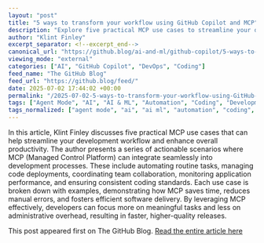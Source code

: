 ```yaml
---
layout: "post"
title: "5 ways to transform your workflow using GitHub Copilot and MCP"
description: "Explore five practical MCP use cases to streamline your development workflow and boost productivity."
author: "Klint Finley"
excerpt_separator: <!--excerpt_end-->
canonical_url: "https://github.blog/ai-and-ml/github-copilot/5-ways-to-transform-your-workflow-using-github-copilot-and-mcp/"
viewing_mode: "external"
categories: ["AI", "GitHub Copilot", "DevOps", "Coding"]
feed_name: "The GitHub Blog"
feed_url: "https://github.blog/feed/"
date: 2025-07-02 17:44:02 +00:00
permalink: "/2025-07-02-5-ways-to-transform-your-workflow-using-GitHub-Copilot-and-MCP.html"
tags: ["Agent Mode", "AI", "AI & ML", "Automation", "Coding", "Development Workflow", "DevOps", "GitHub Copilot", "MCP", "News", "Productivity", "Use Cases"]
tags_normalized: ["agent mode", "ai", "ai ml", "automation", "coding", "development workflow", "devops", "github copilot", "mcp", "news", "productivity", "use cases"]
---
```


In this article, Klint Finley discusses five practical MCP use cases that can help streamline your development workflow and enhance overall productivity. <!--excerpt_end--> The author presents a series of actionable scenarios where MCP (Managed Control Platform) can integrate seamlessly into development processes. These include automating routine tasks, managing code deployments, coordinating team collaboration, monitoring application performance, and ensuring consistent coding standards. Each use case is broken down with examples, demonstrating how MCP saves time, reduces manual errors, and fosters efficient software delivery. By leveraging MCP effectively, developers can focus more on meaningful tasks and less on administrative overhead, resulting in faster, higher-quality releases.

This post appeared first on The GitHub Blog. [Read the entire article here](https://github.blog/ai-and-ml/github-copilot/5-ways-to-transform-your-workflow-using-github-copilot-and-mcp/)
